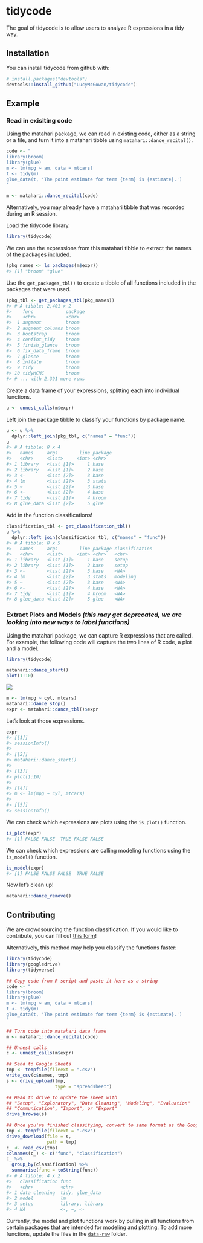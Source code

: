 
<!-- README.md is generated from README.Rmd. Please edit that file -->

# tidycode

The goal of tidycode is to allow users to analyze R expressions in a
tidy way.

## Installation

You can install tidycode from github with:

``` r
# install.packages("devtools")
devtools::install_github("LucyMcGowan/tidycode")
```

## Example

### Read in exisiting code

Using the matahari package, we can read in existing code, either as a
string or a file, and turn it into a matahari tibble using
`matahari::dance_recital()`.

``` r
code <- "
library(broom)
library(glue)
m <- lm(mpg ~ am, data = mtcars)
t <- tidy(m)
glue_data(t, 'The point estimate for term {term} is {estimate}.')
"

m <- matahari::dance_recital(code)
```

Alternatively, you may already have a matahari tibble that was recorded
during an R session.

Load the tidycode library.

``` r
library(tidycode)
```

We can use the expressions from this matahari tibble to extract the
names of the packages included.

``` r
(pkg_names <- ls_packages(m$expr))
#> [1] "broom" "glue"
```

Use the `get_packages_tbl()` to create a tibble of all functions
included in the packages that were used.

``` r
(pkg_tbl <- get_packages_tbl(pkg_names))
#> # A tibble: 2,401 x 2
#>    func            package
#>    <chr>           <chr>  
#>  1 augment         broom  
#>  2 augment_columns broom  
#>  3 bootstrap       broom  
#>  4 confint_tidy    broom  
#>  5 finish_glance   broom  
#>  6 fix_data_frame  broom  
#>  7 glance          broom  
#>  8 inflate         broom  
#>  9 tidy            broom  
#> 10 tidyMCMC        broom  
#> # ... with 2,391 more rows
```

Create a data frame of your expressions, splitting each into individual
functions.

``` r
u <- unnest_calls(m$expr)
```

Left join the package tibble to classify your functions by package name.

``` r
u <- u %>%
  dplyr::left_join(pkg_tbl, c("names" = "func"))
u
#> # A tibble: 8 x 4
#>   names     args        line package
#>   <chr>     <list>     <int> <chr>  
#> 1 library   <list [1]>     1 base   
#> 2 library   <list [1]>     2 base   
#> 3 <-        <list [2]>     3 base   
#> 4 lm        <list [2]>     3 stats  
#> 5 ~         <list [2]>     3 base   
#> 6 <-        <list [2]>     4 base   
#> 7 tidy      <list [1]>     4 broom  
#> 8 glue_data <list [2]>     5 glue
```

Add in the function classifications\!

``` r
classification_tbl <- get_classification_tbl()
u %>%
  dplyr::left_join(classification_tbl, c("names" = "func"))
#> # A tibble: 8 x 5
#>   names     args        line package classification
#>   <chr>     <list>     <int> <chr>   <chr>         
#> 1 library   <list [1]>     1 base    setup         
#> 2 library   <list [1]>     2 base    setup         
#> 3 <-        <list [2]>     3 base    <NA>          
#> 4 lm        <list [2]>     3 stats   modeling      
#> 5 ~         <list [2]>     3 base    <NA>          
#> 6 <-        <list [2]>     4 base    <NA>          
#> 7 tidy      <list [1]>     4 broom   <NA>          
#> 8 glue_data <list [2]>     5 glue    <NA>
```

### Extract Plots and Models *(this may get deprecated, we are looking into new ways to label functions)*

Using the matahari package, we can capture R expressions that are
called. For example, the following code will capture the two lines of R
code, a plot and a model.

``` r
library(tidycode)
```

``` r
matahari::dance_start()
plot(1:10)
```

![](README-example-1.png)<!-- -->

``` r
m <- lm(mpg ~ cyl, mtcars)
matahari::dance_stop()
expr <- matahari::dance_tbl()$expr
```

Let’s look at those expressions.

``` r
expr
#> [[1]]
#> sessionInfo()
#> 
#> [[2]]
#> matahari::dance_start()
#> 
#> [[3]]
#> plot(1:10)
#> 
#> [[4]]
#> m <- lm(mpg ~ cyl, mtcars)
#> 
#> [[5]]
#> sessionInfo()
```

We can check which expressions are plots using the `is_plot()` function.

``` r
is_plot(expr)
#> [1] FALSE FALSE  TRUE FALSE FALSE
```

We can check which expressions are calling modeling functions using the
`is_model()` function.

``` r
is_model(expr)
#> [1] FALSE FALSE FALSE  TRUE FALSE
```

Now let’s clean up\!

``` r
matahari::dance_remove()
```

## Contributing

We are crowdsourcing the function classification. If you would like to
contribute, you can fill out [this
form](https://docs.google.com/forms/d/e/1FAIpQLSfyDIVPC3cgKfplS3O7n-lCjWDLIzpCzgV2ffYAhyFuJaUooA/viewform?usp=sf_link)\!

Alternatively, this method may help you classify the functions faster:

``` r
library(tidycode)
library(googledrive)
library(tidyverse)

## Copy code from R script and paste it here as a string
code <- "
library(broom)
library(glue)
m <- lm(mpg ~ am, data = mtcars)
t <- tidy(m)
glue_data(t, 'The point estimate for term {term} is {estimate}.')
"

## Turn code into matahari data frame
m <- matahari::dance_recital(code)

## Unnest calls
c <- unnest_calls(m$expr)

## Send to Google Sheets
tmp <- tempfile(fileext = ".csv")
write_csv(c$names, tmp)
s <- drive_upload(tmp,
                  type = "spreadsheet")

## Head to drive to update the sheet with 
## "Setup", "Exploratory", "Data Cleaning", "Modeling", "Evaluation"
## "Communication", "Import", or "Export"
drive_browse(s)

## Once you've finished classifying, convert to same format as the Google form
tmp <- tempfile(fileext = ".csv")
drive_download(file = s,
               path = tmp) 
c_ <- read_csv(tmp)
colnames(c_) <- c("func", "classification")
c_ %>%
  group_by(classification) %>%
  summarise(func = toString(func))
#> # A tibble: 4 x 2
#>   classification func            
#>   <chr>          <chr>           
#> 1 data cleaning  tidy, glue_data 
#> 2 model          lm              
#> 3 setup          library, library
#> 4 NA             <-, ~, <-       
```

Currently, the model and plot functions work by pulling in all functions
from certain packages that are intended for modeling and plotting. To
add more functions, update the files in the
[`data-raw`](https://github.com/LucyMcGowan/tidycode/tree/master/data-raw)
folder.
